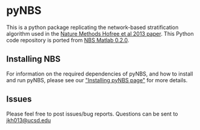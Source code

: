 # pyNBS

This is a python package replicating the network-based stratification algorithm used in the [Nature Methods Hofree et al 2013 paper](https://www.nature.com/nmeth/journal/v10/n11/full/nmeth.2651.html). This Python code repository is ported from [NBS Matlab 0.2.0](http://chianti.ucsd.edu/~mhofree/NBS/).

## Installing NBS
For information on the required dependencies of pyNBS, and how to install and run pyNBS, please see our ["Installing pyNBS page"](https://github.com/huangger/pyNBS/wiki/Installing-pyNBS) for more details.

## Issues
Please feel free to post issues/bug reports. Questions can be sent to jkh013@ucsd.edu



